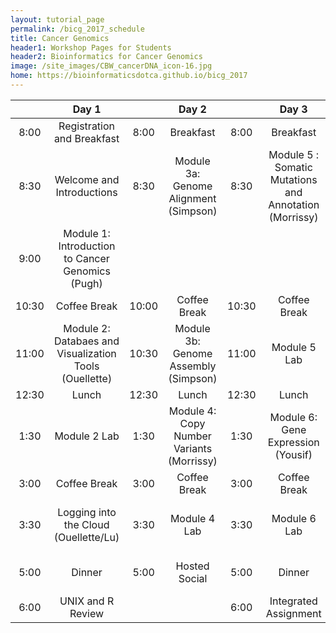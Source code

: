 ```yaml
---
layout: tutorial_page
permalink: /bicg_2017_schedule
title: Cancer Genomics
header1: Workshop Pages for Students
header2: Bioinformatics for Cancer Genomics
image: /site_images/CBW_cancerDNA_icon-16.jpg
home: https://bioinformaticsdotca.github.io/bicg_2017
---
```



| | **Day 1** | | **Day 2** | | **Day 3** | | **Day 4** | | **Day 5** |  
| :---: | :---: | :---: | :---: | :---: | :---: | :---: | :---: | :---: | :---: |  
| 8:00 | Registration and Breakfast | 8:00 | Breakfast | 8:00 | Breakfast | 8:00 | Breakfast | 8:00 | Breakfast |
| 8:30 | Welcome and Introductions | 8:30 | Module 3a: Genome Alignment (Simpson) | 8:30 | Module 5 : Somatic Mutations and Annotation (Morrissy) | 8:30 | Module 7: Gene Fusion and Rearrangemnts (McPherson) | 8:30 | Module 8: Variants to Networks (Stein and Haw) |  
| 9:00 | Module 1: Introduction to Cancer Genomics (Pugh) | | | | | | | | |  
| 10:30 | Coffee Break | 10:00 | Coffee Break | 10:30 | Coffee Break | 10:30 | Coffee Break | 10:30 | Coffee Break |  
| 11:00 | Module 2: Databaes and Visualization Tools (Ouellette) | 10:30 | Module 3b: Genome Assembly (Simpson) | 11:00 | Module 5 Lab | 11:00 | Module 7 Lab | 11:00 | Guest Lecture (Jones) |  
| 12:30 | Lunch | 12:30 | Lunch | 12:30 | Lunch | 12:30 | Lunch | 12:30 | Lunch |  
| 1:30 | Module 2 Lab | 1:30 | Module 4: Copy Number Variants (Morrissy) | 1:30 | Module 6: Gene Expression (Yousif) | 1:30 | Module 8 Variants to Networks (Reimand) | 1:30 | Module 9: Clinical Data Integration (Goldenberg) |  
| 3:00 | Coffee Break | 3:00 | Coffee Break | 3:00 | Coffee Break | 3:00 | Coffee Break | 3:00 | Coffee Break |  
| 3:30 | Logging into the Cloud (Ouellette/Lu) | 3:30 | Module 4 Lab | 3:30 | Module 6 Lab | 3:30 | Module 8 Variants to Networks (Reimand) | 3:30 | Module 9 Lab |  
| 5:00 | Dinner | 5:00 | Hosted Social | 5:00 | Dinner | 5:00 | Dinner | 5:00 | Survey and Closing Remarks |
| 6:00 | UNIX and R Review | | | 6:00 | Integrated Assignment | | | | |
